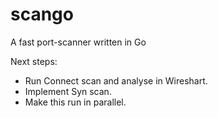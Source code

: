 # scango
A fast port-scanner written in Go

Next steps:
- Run Connect scan and analyse in Wireshart.
- Implement Syn scan.
- Make this run in parallel.